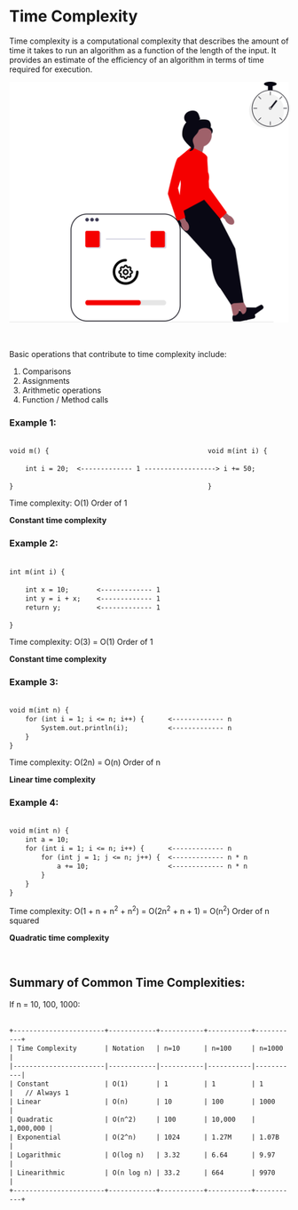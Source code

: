 # Time Complexity

Time complexity is a computational complexity that describes the amount of time it takes to run an algorithm as a function of the length of the input. It provides an estimate of the efficiency of an algorithm in terms of time required for execution.

![Time Complexity](../res/img/undraw_processing_bto8.svg)

</br>

Basic operations that contribute to time complexity include:
 1. Comparisons
 2. Assignments
 3. Arithmetic operations
 4. Function / Method calls

### Example 1:

```plaintext

void m() {                                        void m(int i) {

    int i = 20;  <------------- 1 ------------------> i += 50;

}                                                 }

```

Time complexity: O(1)         Order of 1

  **Constant time complexity**

### Example 2:

```plaintext

int m(int i) {

    int x = 10;       <------------- 1
    int y = i + x;    <------------- 1
    return y;         <------------- 1

}

```

Time complexity: O(3) = O(1)         Order of 1

  **Constant time complexity**


### Example 3:

```plaintext

void m(int n) {
    for (int i = 1; i <= n; i++) {      <------------- n
        System.out.println(i);          <------------- n
    }
}

```

Time complexity: O(2n) = O(n)         Order of n

  **Linear time complexity**


### Example 4:

```plaintext

void m(int n) {
    int a = 10;
    for (int i = 1; i <= n; i++) {      <------------- n
        for (int j = 1; j <= n; j++) {  <------------- n * n
            a += 10;                    <------------- n * n
        }
    }
}

```

Time complexity: O(1 + n + n<sup>2</sup> + n<sup>2</sup>) = O(2n<sup>2</sup> + n + 1) = O(n<sup>2</sup>)         Order of n squared

  **Quadratic time complexity**

</br>

## Summary of Common Time Complexities:

If n = 10, 100, 1000:

```plaintext

+-----------------------+------------+-----------+-----------+-----------+
| Time Complexity       | Notation   | n=10      | n=100     | n=1000    |
|-----------------------|------------|-----------|-----------|-----------|
| Constant              | O(1)       | 1         | 1         | 1         |   // Always 1
| Linear                | O(n)       | 10        | 100       | 1000      |
| Quadratic             | O(n^2)     | 100       | 10,000    | 1,000,000 |
| Exponential           | O(2^n)     | 1024      | 1.27M     | 1.07B     |
| Logarithmic           | O(log n)   | 3.32      | 6.64      | 9.97      |
| Linearithmic          | O(n log n) | 33.2      | 664       | 9970      |
+-----------------------+------------+-----------+-----------+-----------+

```

